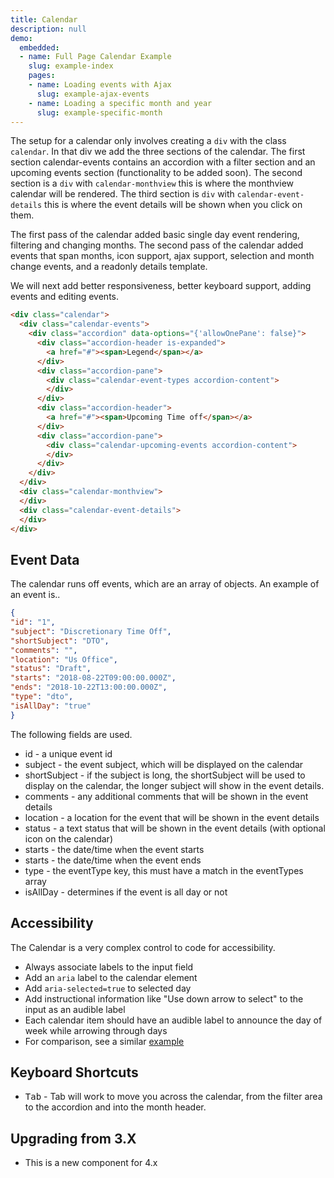 ```yaml
---
title: Calendar
description: null
demo:
  embedded:
  - name: Full Page Calendar Example
    slug: example-index
    pages:
    - name: Loading events with Ajax
      slug: example-ajax-events
    - name: Loading a specific month and year
      slug: example-specific-month
---
```


The setup for a calendar only involves creating a `div` with the class `calendar`. In that div we add the three sections of the calendar. The first section calendar-events contains an accordion with a filter section and an upcoming events section (functionality to be added soon). The second section is a `div` with `calendar-monthview` this is where the monthview calendar will be rendered. The third section is `div` with `calendar-event-details` this is where the event details will be shown when you click on them.

The first pass of the calendar added basic single day event rendering, filtering and changing months.
The second pass of the calendar added events that span months, icon support, ajax support, selection and month change events, and a readonly details template.

We will next add better responsiveness, better keyboard support, adding events and editing events.

```html
<div class="calendar">
  <div class="calendar-events">
    <div class="accordion" data-options="{'allowOnePane': false}">
      <div class="accordion-header is-expanded">
        <a href="#"><span>Legend</span></a>
      </div>
      <div class="accordion-pane">
        <div class="calendar-event-types accordion-content">
        </div>
      </div>
      <div class="accordion-header">
        <a href="#"><span>Upcoming Time off</span></a>
      </div>
      <div class="accordion-pane">
        <div class="calendar-upcoming-events accordion-content">
        </div>
      </div>
    </div>
  </div>
  <div class="calendar-monthview">
  </div>
  <div class="calendar-event-details">
  </div>
</div>
```

## Event Data

The calendar runs off events, which are an array of objects. An example of an event is..

```JSON
{
"id": "1",
"subject": "Discretionary Time Off",
"shortSubject": "DTO",
"comments": "",
"location": "Us Office",
"status": "Draft",
"starts": "2018-08-22T09:00:00.000Z",
"ends": "2018-10-22T13:00:00.000Z",
"type": "dto",
"isAllDay": "true"
}
```

The following fields are used.

- id - a unique event id
- subject - the event subject, which will be displayed on the calendar
- shortSubject - if the subject is long, the shortSubject will be used to display on the calendar, the longer subject will show in the event details.
- comments - any additional comments that will be shown in the event details
- location - a location for the event that will be shown in the event details
- status - a text status that will be shown in the event details (with optional icon on the calendar)
- starts - the date/time when the event starts
- starts - the date/time when the event ends
- type - the eventType key, this must have a match in the eventTypes array
- isAllDay - determines if the event is all day or not

## Accessibility

The Calendar is a very complex control to code for accessibility.

- Always associate labels to the input field
- Add an `aria` label to the calendar element
- Add `aria-selected=true` to selected day
- Add instructional information like "Use down arrow to select" to the input as an audible label
- Each calendar item should have an audible label to announce the day of week while arrowing through days
- For comparison, see a similar [example](http://oaa-accessibility.org/example/15/)

## Keyboard Shortcuts

- <kbd>Tab</kbd> - Tab will work to move you across the calendar, from the filter area to the accordion and into the month header.

## Upgrading from 3.X

- This is a new component for 4.x
